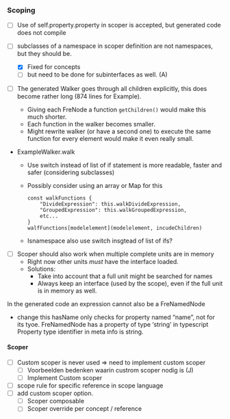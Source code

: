 ### Scoping

- [ ] Use of self.property.property in scoper is accepted, but generated code does not compile
- [ ] subclasses of a namespace in scoper definition are not namespaces, but they should  be.
  - [x] Fixed for concepts
  - [ ] but need to be done for subinterfaces as well. (A)

- [ ] The generated Walker goes through all children explicitly, this does become rather long (874 lines for Example). 

  - Giving each FreNode a function `getChildren()` would make this much shorter.
  - Each function in the walker becomes smaller.
  - Might rewrite walker (or have a second one) to execute the same function for every element would make it even really small.

- ExampleWalker.walk

  - Use switch instead of list of if statement is more readable, faster and safer (considering subclasses)

  - Possibly consider using an array or Map for this

    ```
    const walkFunctions {
    	"DivideExpression": this.walkDivideExpression,
    	"GroupedExpression": this.walkGroupedExpression,
    	etc...
    }
    walfFunctions[modelelement](modelelement, incudeChildren)
    ```

  - Isnamespace also use switch insgtead of list of ifs?

- [ ] Scoper should also work when multiple complete units are in memory
  - Right now other units _must_ have the interface loaded.
  - Solutions:
    - Take into account that a full unit might be searched for names
    - Always keep an interface (used by the scope), even if the full unit is in memory as well.

In the generated code an expression cannot also be a FreNamedNode
- change this
hasName only checks for property named “name”, not for its tyoe.
FreNamedNode has a property of type ‘string’ in typescript
Property type identifier in meta info is string.

#### Scoper

- [ ] Custom scoper is never used => need to implement custom scoper
  - [ ] Voorbeelden bedenken waarin custrom scoper nodig is (J)
  - [ ] Implement Custom scoper
- [ ] scope rule for specific reference in scope language
- [ ] add custom scoper option.
  - [ ] Scoper composable
  - [ ] Scoper override per concept / reference
